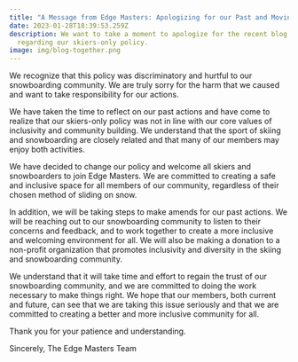 ```yaml
---
title: "A Message from Edge Masters: Apologizing for our Past and Moving Forward"
date: 2023-01-28T18:39:53.259Z
description: We want to take a moment to apologize for the recent blog post
  regarding our skiers-only policy.
image: img/blog-together.png
---
```

We recognize that this policy was discriminatory and hurtful to our snowboarding community. We are truly sorry for the harm that we caused and want to take responsibility for our actions.

We have taken the time to reflect on our past actions and have come to realize that our skiers-only policy was not in line with our core values of inclusivity and community building. We understand that the sport of skiing and snowboarding are closely related and that many of our members may enjoy both activities.

We have decided to change our policy and welcome all skiers and snowboarders to join Edge Masters. We are committed to creating a safe and inclusive space for all members of our community, regardless of their chosen method of sliding on snow.

In addition, we will be taking steps to make amends for our past actions. We will be reaching out to our snowboarding community to listen to their concerns and feedback, and to work together to create a more inclusive and welcoming environment for all. We will also be making a donation to a non-profit organization that promotes inclusivity and diversity in the skiing and snowboarding community.

We understand that it will take time and effort to regain the trust of our snowboarding community, and we are committed to doing the work necessary to make things right. We hope that our members, both current and future, can see that we are taking this issue seriously and that we are committed to creating a better and more inclusive community for all.

Thank you for your patience and understanding.

Sincerely, The Edge Masters Team